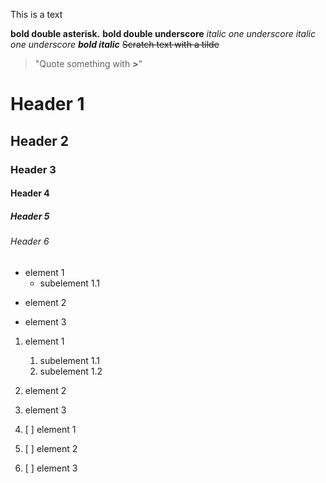 This is a text

**bold double asterisk.**
__bold double underscore__
*italic one underscore*
_italic one underscore_
**_bold italic_**
~~Scratch text with a tilde~~
> "Quote something with **>**"

# Header 1
## Header 2
### Header 3
#### Header 4
##### Header 5
###### Header 6

- element 1
   * subelement 1.1
* element 2
+ element 3

1. element 1
   1. subelement 1.1
   2. subelement 1.2
2. element 2
3. element 3

1. [ ] element 1
2. [ ] element 2
3. [ ] element 3
